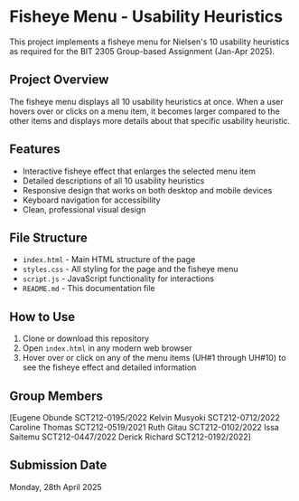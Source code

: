# Fisheye Menu - Usability Heuristics

This project implements a fisheye menu for Nielsen's 10 usability heuristics as required for the BIT 2305 Group-based Assignment (Jan-Apr 2025).

## Project Overview

The fisheye menu displays all 10 usability heuristics at once. When a user hovers over or clicks on a menu item, it becomes larger compared to the other items and displays more details about that specific usability heuristic.

## Features

- Interactive fisheye effect that enlarges the selected menu item
- Detailed descriptions of all 10 usability heuristics
- Responsive design that works on both desktop and mobile devices
- Keyboard navigation for accessibility
- Clean, professional visual design

## File Structure

- `index.html` - Main HTML structure of the page
- `styles.css` - All styling for the page and the fisheye menu
- `script.js` - JavaScript functionality for interactions
- `README.md` - This documentation file

## How to Use

1. Clone or download this repository
2. Open `index.html` in any modern web browser
3. Hover over or click on any of the menu items (UH#1 through UH#10) to see the fisheye effect and detailed information

## Group Members
[Eugene Obunde	SCT212-0195/2022
Kelvin Musyoki	SCT212-0712/2022
Caroline Thomas	SCT212-0519/2021
Ruth Gitau   	SCT212-0102/2022
Issa Saitemu	SCT212-0447/2022
Derick Richard	SCT212-0192/2022]

## Submission Date
Monday, 28th April 2025
